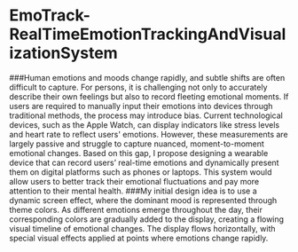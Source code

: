 # EmoTrack-RealTimeEmotionTrackingAndVisualizationSystem
###Human emotions and moods change rapidly, and subtle shifts are often difficult to capture. For persons, it is challenging not only to accurately describe their own feelings but also to record fleeting emotional moments. If users are required to manually input their emotions into devices through traditional methods, the process may introduce bias. Current technological devices, such as the Apple Watch, can display indicators like stress levels and heart rate to reflect users' emotions. However, these measurements are largely passive and struggle to capture nuanced, moment-to-moment emotional changes. Based on this gap, I propose designing a wearable device that can record users’ real-time emotions and dynamically present them on digital platforms such as phones or laptops. This system would allow users to better track their emotional fluctuations and pay more attention to their mental health. 
###My initial design idea is to use a dynamic screen effect, where the dominant mood is represented through theme colors. As different emotions emerge throughout the day, their corresponding colors are gradually added to the display, creating a flowing visual timeline of emotional changes. The display flows horizontally, with special visual effects applied at points where emotions change rapidly.
